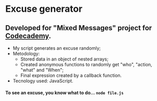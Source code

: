# Excuse generator
## Developed for "Mixed Messages" project for [Codecademy](https://www.codecademy.com/).
- My script generates an excuse  randomly;
- Metodology:
  - Stored data in an object of nested arrays;
  - Created anonymous functions to randomly get "who", "action, "what" and "When";
  - Final expression created by a callback function.
- Tecnology used: JavaScript.

#### To see an excuse, you know what to do... ```node file.js```

